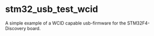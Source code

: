 # stm32_usb_test_wcid
A simple example of a WCID capable usb-firmware for the STM32F4-Discovery board.
